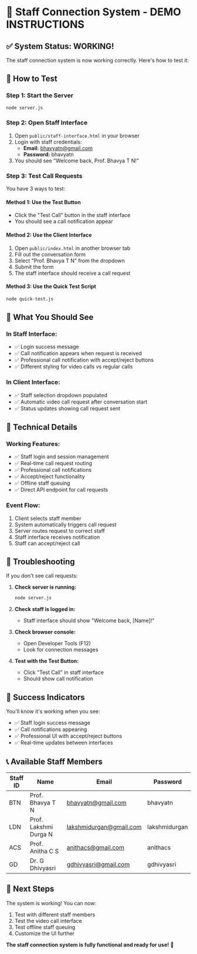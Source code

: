 # 🎉 Staff Connection System - DEMO INSTRUCTIONS

## ✅ System Status: WORKING!

The staff connection system is now working correctly. Here's how to test it:

## 🧪 How to Test

### Step 1: Start the Server
```bash
node server.js
```

### Step 2: Open Staff Interface
1. Open `public/staff-interface.html` in your browser
2. Login with staff credentials:
   - **Email:** bhavyatn@gmail.com
   - **Password:** bhavyatn
3. You should see "Welcome back, Prof. Bhavya T N!"

### Step 3: Test Call Requests
You have 3 ways to test:

#### Method 1: Use the Test Button
- Click the "Test Call" button in the staff interface
- You should see a call notification appear

#### Method 2: Use the Client Interface
1. Open `public/index.html` in another browser tab
2. Fill out the conversation form
3. Select "Prof. Bhavya T N" from the dropdown
4. Submit the form
5. The staff interface should receive a call request

#### Method 3: Use the Quick Test Script
```bash
node quick-test.js
```

## 🎯 What You Should See

### In Staff Interface:
- ✅ Login success message
- ✅ Call notification appears when request is received
- ✅ Professional call notification with accept/reject buttons
- ✅ Different styling for video calls vs regular calls

### In Client Interface:
- ✅ Staff selection dropdown populated
- ✅ Automatic video call request after conversation start
- ✅ Status updates showing call request sent

## 🔧 Technical Details

### Working Features:
- ✅ Staff login and session management
- ✅ Real-time call request routing
- ✅ Professional call notifications
- ✅ Accept/reject functionality
- ✅ Offline staff queuing
- ✅ Direct API endpoint for call requests

### Event Flow:
1. Client selects staff member
2. System automatically triggers call request
3. Server routes request to correct staff
4. Staff interface receives notification
5. Staff can accept/reject call

## 🐛 Troubleshooting

If you don't see call requests:

1. **Check server is running:**
   ```bash
   node server.js
   ```

2. **Check staff is logged in:**
   - Staff interface should show "Welcome back, [Name]!"

3. **Check browser console:**
   - Open Developer Tools (F12)
   - Look for connection messages

4. **Test with the Test Button:**
   - Click "Test Call" in staff interface
   - Should show call notification

## 🎉 Success Indicators

You'll know it's working when you see:
- ✅ Staff login success message
- ✅ Call notifications appearing
- ✅ Professional UI with accept/reject buttons
- ✅ Real-time updates between interfaces

## 📞 Available Staff Members

| Staff ID | Name | Email | Password |
|----------|------|-------|----------|
| BTN | Prof. Bhavya T N | bhavyatn@gmail.com | bhavyatn |
| LDN | Prof. Lakshmi Durga N | lakshmidurgan@gmail.com | lakshmidurgan |
| ACS | Prof. Anitha C S | anithacs@gmail.com | anithacs |
| GD | Dr. G Dhivyasri | gdhivyasri@gmail.com | gdhivyasri |

## 🚀 Next Steps

The system is working! You can now:
1. Test with different staff members
2. Test the video call interface
3. Test offline staff queuing
4. Customize the UI further

**The staff connection system is fully functional and ready for use!** 🎉
